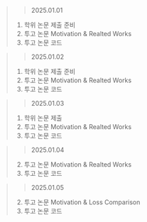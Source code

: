> > 2025.01.01
> 1. 학위 논문 제출 준비
> 2. 투고 논문 Motivation & Realted Works
> 3. 투고 논문 코드

> > 2025.01.02
> 1. 학위 논문 제출 준비
> 2. 투고 논문 Motivation & Realted Works
> 3. 투고 논문 코드

> > 2025.01.03
> 1. 학위 논문 제출
> 2. 투고 논문 Motivation & Realted Works
> 3. 투고 논문 코드

> > 2025.01.04
> 2. 투고 논문 Motivation & Realted Works
> 3. 투고 논문 코드

> > 2025.01.05
> 2. 투고 논문 Motivation & Loss Comparison
> 3. 투고 논문 코드
